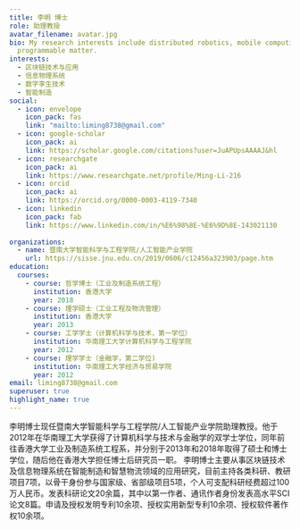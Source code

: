 ```yaml
---
title: 李明 博士
role: 助理教授
avatar_filename: avatar.jpg
bio: My research interests include distributed robotics, mobile computing and
  programmable matter.
interests:
  - 区块链技术与应用
  - 信息物理系统
  - 数字孪生技术
  - 智能制造
social:
  - icon: envelope
    icon_pack: fas
    link: "mailto:liming8738@gmail.com"
  - icon: google-scholar
    icon_pack: ai
    link: https://scholar.google.com/citations?user=JuAPUpsAAAAJ&hl
  - icon: researchgate
    icon_pack: ai
    link: https://www.researchgate.net/profile/Ming-Li-216
  - icon: orcid
    icon_pack: ai
    link: https://orcid.org/0000-0003-4119-7340
  - icon: linkedin
    icon_pack: fab
    link: https://www.linkedin.com/in/%E6%98%8E-%E6%9D%8E-143021130
    
organizations:
  - name: 暨南大学智能科学与工程学院/人工智能产业学院
    url: https://sisse.jnu.edu.cn/2019/0606/c12456a323903/page.htm
education:
  courses:
    - course: 哲学博士（工业及制造系统工程）
      institution: 香港大学 
      year: 2018
    - course: 理学硕士（工业工程及物流管理）
      institution: 香港大学
      year: 2013
    - course: 工学学士（计算机科学与技术，第一学位）
      institution: 华南理工大学计算机科学与工程学院
      year: 2012
    - course: 理学学士（金融学，第二学位)
      institution: 华南理工大学经济与贸易学院
      year: 2012
email: liming8738@gmail.com
superuser: true
highlight_name: true
---
```

李明博士现任暨南大学智能科学与工程学院/人工智能产业学院助理教授。他于2012年在华南理工大学获得了计算机科学与技术与金融学的双学士学位，同年前往香港大学工业及制造系统工程系，并分别于2013年和2018年取得了硕士和博士学位，随后他在香港大学担任博士后研究员一职。
李明博士主要从事区块链技术及信息物理系统在智能制造和智慧物流领域的应用研究，目前主持各类科研、教研项目7项，以骨干身份参与国家级、省部级项目5项，个人可支配科研经费超过100万人民币。发表科研论文20余篇，其中以第一作者、通讯作者身份发表高水平SCI论文8篇。申请及授权发明专利10余项、授权实用新型专利10余项、授权软件著作权10余项。

